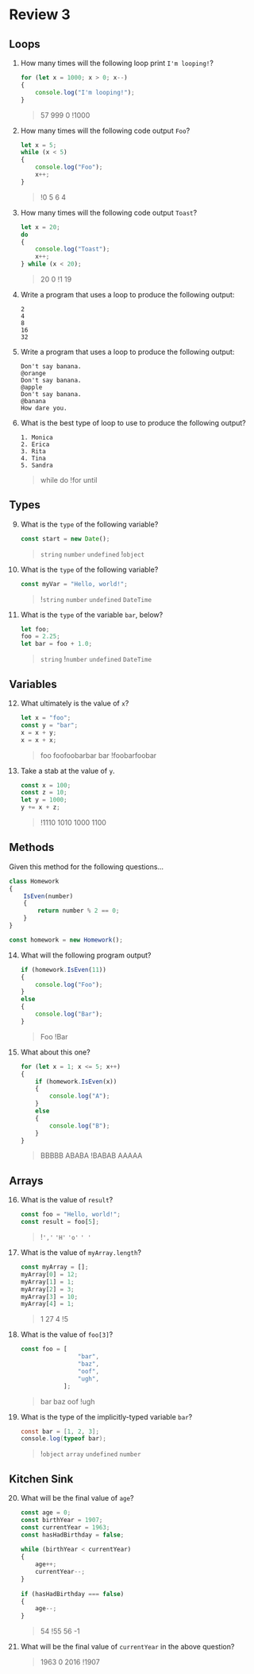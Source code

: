 ﻿# Review 3

## Loops

1. How many times will the following loop print `I'm looping!`?

    ``` js
    for (let x = 1000; x > 0; x--)
    {
        console.log("I'm looping!");
    }
    ```

    > 57
    > 999
    > 0
    > !1000

2. How many times will the following code output `Foo`?

    ``` js
    let x = 5;
    while (x < 5)
    {
        console.log("Foo");
        x++;
    }
    ```

    > !0
    > 5
    > 6
    > 4

3. How many times will the following code output `Toast`?

    ``` js
    let x = 20;
    do 
    {
        console.log("Toast");
        x++;
    } while (x < 20);
    ```

    > 20
    > 0
    > !1
    > 19

4. Write a program that uses a loop to produce the following output:

    ``` console
    2
    4
    8
    16
    32
    ```

5. Write a program that uses a loop to produce the following output:

    ``` console
    Don't say banana.
    @orange
    Don't say banana.
    @apple
    Don't say banana.
    @banana
    How dare you.
    ```

6. What is the best type of loop to use to produce the following output?

    ``` console
    1. Monica
    2. Erica
    3. Rita
    4. Tina
    5. Sandra 
    ```

    > while
    > do
    > !for
    > until

## Types

9. What is the `type` of the following variable?

    ``` js
    const start = new Date();
    ```

    > `string`
    > `number`
    > `undefined`
    > !`object`

10. What is the `type` of the following variable?

    ``` js
    const myVar = "Hello, world!";
    ```

    > !`string`
    > `number`
    > `undefined`
    > `DateTime`

11. What is the `type` of the variable `bar`, below?

    ``` js
    let foo;
    foo = 2.25;
    let bar = foo + 1.0;
    ```

    > `string`
    > !`number`
    > `undefined`
    > `DateTime`

## Variables

12. What ultimately is the value of `x`?

    ``` js
    let x = "foo";
    const y = "bar";
    x = x + y;
    x = x + x;
    ```

    > foo
    > foofoobarbar
    > bar
    > !foobarfoobar

13. Take a stab at the value of `y`.

    ``` js
    const x = 100;
    const z = 10;
    let y = 1000;
    y += x + z;
    ```

    > !1110
    > 1010
    > 1000
    > 1100

## Methods

Given this method for the following questions&hellip;

``` js
class Homework
{
    IsEven(number)
    {
        return number % 2 == 0;
    }
}

const homework = new Homework();
```

14. What will the following program output?

    ``` js
    if (homework.IsEven(11))
    {
        console.log("Foo");
    }
    else
    {
        console.log("Bar");
    }
    ```

    > Foo
    > !Bar

15. What about this one?

    ``` js
    for (let x = 1; x <= 5; x++)
    {
        if (homework.IsEven(x))
        {
            console.log("A");
        }
        else
        {
            console.log("B");
        }
    }
    ```

    > BBBBB
    > ABABA
    > !BABAB
    > AAAAA

## Arrays

16. What is the value of `result`?

    ``` js
    const foo = "Hello, world!";
    const result = foo[5];
    ```

    > !`','`
    > `'H'`
    > `'o'`
    > `' '`

17. What is the value of `myArray.length`?

    ``` js
    const myArray = [];
    myArray[0] = 12;
    myArray[1] = 1;
    myArray[2] = 3;
    myArray[3] = 10;
    myArray[4] = 1;
    ```

    > 1
    > 27
    > 4
    > !5

18. What is the value of `foo[3]`?

    ``` js
    const foo = [
                    "bar",
                    "baz",
                    "oof",
                    "ugh",
                ];
    ```

    > bar
    > baz
    > oof
    > !ugh

19. What is the type of the implicitly-typed variable `bar`?

    ``` cs
    const bar = [1, 2, 3];
    console.log(typeof bar);
    ```

    > !`object`
    > `array`
    > `undefined`
    > `number`

## Kitchen Sink

20. What will be the final value of `age`?

    ``` js
    const age = 0;
    const birthYear = 1907;
    const currentYear = 1963;
    const hasHadBirthday = false;
 
    while (birthYear < currentYear)
    {
        age++;
        currentYear--;
    }
 
    if (hasHadBirthday === false)
    {
        age--;
    }
    ```

    > 54
    > !55
    > 56
    > -1

21. What will be the final value of `currentYear` in the above question?

    > 1963
    > 0
    > 2016
    > !1907